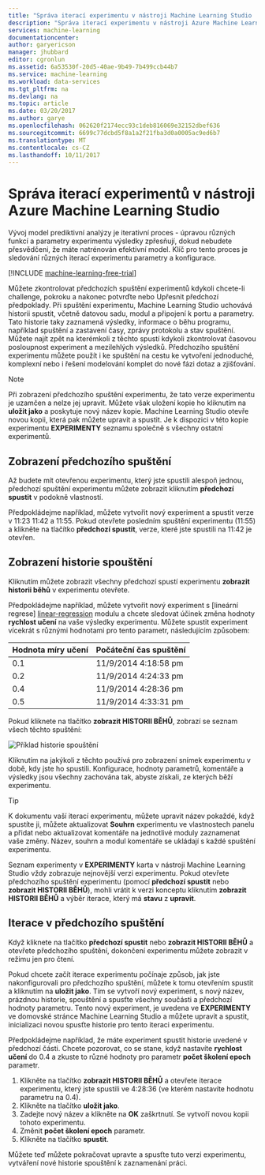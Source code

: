 ```yaml
---
title: "Správa iterací experimentu v nástroji Machine Learning Studio | Microsoft Docs"
description: "Správa iterací experimentu v nástroji Azure Machine Learning Studio"
services: machine-learning
documentationcenter: 
author: garyericson
manager: jhubbard
editor: cgronlun
ms.assetid: 6a53530f-20d5-40ae-9b49-7b499ccb44b7
ms.service: machine-learning
ms.workload: data-services
ms.tgt_pltfrm: na
ms.devlang: na
ms.topic: article
ms.date: 03/20/2017
ms.author: garye
ms.openlocfilehash: 062620f2174ecc93c1deb816069e32152dbef636
ms.sourcegitcommit: 6699c77dcbd5f8a1a2f21fba3d0a0005ac9ed6b7
ms.translationtype: MT
ms.contentlocale: cs-CZ
ms.lasthandoff: 10/11/2017
---
```

# <a name="manage-experiment-iterations-in-azure-machine-learning-studio"></a>Správa iterací experimentů v nástroji Azure Machine Learning Studio
Vývoj model prediktivní analýzy je iterativní proces - úpravou různých funkcí a parametry experimentu výsledky zpřesňují, dokud nebudete přesvědčeni, že máte natrénován efektivní model. Klíč pro tento proces je sledování různých iterací experimentu parametry a konfigurace.

[!INCLUDE [machine-learning-free-trial](../../../includes/machine-learning-free-trial.md)]

Můžete zkontrolovat předchozích spuštění experimentů kdykoli chcete-li challenge, pokroku a nakonec potvrďte nebo Upřesnit předchozí předpoklady. Při spuštění experimentu, Machine Learning Studio uchovává historii spustit, včetně datovou sadu, modul a připojení k portu a parametry. Tato historie taky zaznamená výsledky, informace o běhu programu, například spuštění a zastavení časy, zprávy protokolu a stav spuštění. Můžete najít zpět na kterémkoli z těchto spustí kdykoli zkontrolovat časovou posloupnost experiment a mezilehlých výsledků. Předchozího spuštění experimentu můžete použít i ke spuštění na cestu ke vytvoření jednoduché, komplexní nebo i řešení modelování komplet do nové fázi dotaz a zjišťování.

> [!NOTE]
> Při zobrazení předchozího spuštění experimentu, že tato verze experimentu je uzamčen a nelze jej upravit. Můžete však uložení kopie ho kliknutím na **uložit jako** a poskytuje nový název kopie. Machine Learning Studio otevře novou kopii, která pak můžete upravit a spustit. Je k dispozici v této kopie experimentu **EXPERIMENTY** seznamu společně s všechny ostatní experimentů.
> 
> 

## <a name="viewing-the-prior-run"></a>Zobrazení předchozího spuštění
Až budete mít otevřenou experimentu, který jste spustili alespoň jednou, předchozí spuštění experimentu můžete zobrazit kliknutím **předchozí spustit** v podokně vlastností.

Předpokládejme například, můžete vytvořit nový experiment a spustit verze v 11:23 11:42 a 11:55. Pokud otevřete posledním spuštění experimentu (11:55) a klikněte na tlačítko **předchozí spustit**, verze, které jste spustili na 11:42 je otevřen.

## <a name="viewing-the-run-history"></a>Zobrazení historie spouštění
Kliknutím můžete zobrazit všechny předchozí spustí experimentu **zobrazit historii běhů** v experimentu otevřete.

Předpokládejme například, můžete vytvořit nový experiment s [lineární regrese] [ linear-regression] modulu a chcete sledovat účinek změna hodnoty **rychlost učení** na vaše výsledky experimentu. Můžete spustit experiment vícekrát s různými hodnotami pro tento parametr, následujícím způsobem:

| Hodnota míry učení | Počáteční čas spuštění |
| --- | --- |
| 0.1 |11/9/2014 4:18:58 pm |
| 0.2 |11/9/2014 4:24:33 pm |
| 0.4 |11/9/2014 4:28:36 pm |
| 0.5 |11/9/2014 4:33:31 pm |

Pokud kliknete na tlačítko **zobrazit HISTORII BĚHŮ**, zobrazí se seznam všech těchto spuštění:

![Příklad historie spouštění][runhistory]

Kliknutím na jakýkoli z těchto používá pro zobrazení snímek experimentu v době, kdy jste ho spustili. Konfigurace, hodnoty parametrů, komentáře a výsledky jsou všechny zachována tak, abyste získali, ze kterých běží experimentu.

> [!TIP]
> K dokumentu vaší iterací experimentu, můžete upravit název pokaždé, když spustíte ji, můžete aktualizovat **Souhrn** experimentu ve vlastnostech panelu a přidat nebo aktualizovat komentáře na jednotlivé moduly zaznamenat vaše změny. Název, souhrn a modul komentáře se ukládají s každé spuštění experimentu.
> 
> 

Seznam experimenty v **EXPERIMENTY** karta v nástroji Machine Learning Studio vždy zobrazuje nejnovější verzi experimentu. Pokud otevřete předchozího spuštění experimentu (pomocí **předchozí spustit** nebo **zobrazit HISTORII BĚHŮ**), mohli vrátit k verzi konceptu kliknutím **zobrazit HISTORII BĚHŮ** a výběr iterace, který má **stavu** z **upravit**.

## <a name="iterating-on-a-previous-run"></a>Iterace v předchozího spuštění
Když kliknete na tlačítko **předchozí spustit** nebo **zobrazit HISTORII BĚHŮ** a otevřete předchozího spuštění, dokončení experimentu můžete zobrazit v režimu jen pro čtení.

Pokud chcete začít iterace experimentu počínaje způsob, jak jste nakonfigurovali pro předchozího spuštění, můžete k tomu otevřením spustit a kliknutím na **uložit jako**. Tím se vytvoří nový experiment, s nový název, prázdnou historie, spouštění a spusťte všechny součásti a předchozí hodnoty parametru. Tento nový experiment, je uvedena ve **EXPERIMENTY** ve domovské stránce Machine Learning Studio a můžete upravit a spustit, inicializaci novou spusťte historie pro tento iteraci experimentu. 

Předpokládejme například, že máte experiment spustit historie uvedené v předchozí části. Chcete pozorovat, co se stane, když nastavíte **rychlost učení** do 0.4 a zkuste to různé hodnoty pro parametr **počet školení epoch** parametr.

1. Klikněte na tlačítko **zobrazit HISTORII BĚHŮ** a otevřete iterace experimentu, který jste spustili ve 4:28:36 (ve kterém nastavíte hodnotu parametru na 0.4).
2. Klikněte na tlačítko **uložit jako**.
3. Zadejte nový název a klikněte na **OK** zaškrtnutí. Se vytvoří novou kopii tohoto experimentu.
4. Změnit **počet školení epoch** parametr.
5. Klikněte na tlačítko **spustit**.

Můžete teď můžete pokračovat upravte a spusťte tuto verzi experimentu, vytváření nové historie spouštění k zaznamenání práci.

<!-- Images -->
[runhistory]:./media/manage-experiment-iterations/viewrunhistory.jpg


<!-- Module References -->
[linear-regression]: https://msdn.microsoft.com/library/azure/31960a6f-789b-4cf7-88d6-2e1152c0bd1a/
